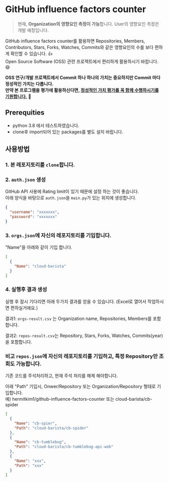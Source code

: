 # GitHub influence factors counter

> 현재, **Organization의 영향요인 측정이 가능**합니다. User의 영향요인 측정은 개발 예정입니다.

GitHub influence factors counter를 활용하면 Repositories, Members, Contributors, Stars, Forks, Watches, Commits와 같은 영향요인의 수를 보다 편하게 확인할 수 있습니다. :thumbsup:   
Open Source Software (OSS) 관련 프로젝트에서 편리하게 활용하시기 바랍니다. :smile:   

**OSS 연구/개발 프로젝트에서 Commit 하나 하나의 가치는 중요하지만 Commit 마다 정성적인 가치는 다릅니다.**   
**만약 본 프로그램을 평가에 활용하신다면, <ins>정성적인 가치 평가를 꼭 함께 수행하시기를 기원합니다.</ins>**  :pray:

## Prerequities
- python 3.8 에서 테스트하였습니다.
- clone후 import되어 있는 packages를 별도 설치 바랍니다.

## 사용방법
### 1. 본 레포지토리를 `clone`합니다.
### 2. `auth.json` 생성
GitHub API 사용에 Rating limit이 있기 때문에 설정 하는 것이 좋습니다.   
아래 양식을 바탕으로 `auth.json`을 `main.py`가 있는 위치에 생성합니다.   
```json
{
  "username": "xxxxxxx",
  "password": "xxxxxxx"
}
```

### 3. `orgs.json`에 자신의 레포지토리를 기입합니다.
"Name"을 아래와 같이 기입 합니다.
```json
[
  {
    "Name": "cloud-barista"
  }
]
```

### 4. 실행후 결과 생성
실행 후 잠시 기다리면 아래 두가지 결과를 얻을 수 있습니다. (Excel로 열어서 작업하시면 편하실거에요.)

결과1:
`orgs-result.csv` 는 Organization name, Repositories, Members를 포함합니다. 

결과2:
`repos-result.csv`는 Repository, Stars, Forks, Watches, Commits(year)을 포함합니다. 


### 비고 `repos.json`에 자신의 레포지토리를 기입하고, 특정 Repository만 조회도 가능합니다.
기존 코드를 주석처리하고, 현재 주석 처리를 해제 해야합니다.

아래 "Path" 기입시, Onwer/Repository 또는 Organization/Repository 형태로 기입합니다.   
예) hermitkim1/github-influence-factors-counter 또는 cloud-barista/cb-spider   
```json
[
  {
    "Name": "cb-spier",
    "Path": "cloud-barista/cb-spider"
  },
  {
    "Name": "cb-tumblebug",
    "Path": "cloud-barista/cb-tumblebug-api-web"
  },
  {
    "Name": "xxx",
    "Path": "xxx"
  }
]
```
